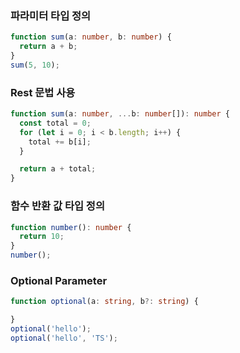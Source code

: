 ### 파라미터 타입 정의
```ts
function sum(a: number, b: number) {
  return a + b;
}
sum(5, 10);
```

### Rest 문법 사용
```ts
function sum(a: number, ...b: number[]): number {
  const total = 0;
  for (let i = 0; i < b.length; i++) {
    total += b[i];
  }

  return a + total;
}
```


### 함수 반환 값 타입 정의
```ts
function number(): number {
  return 10;
}
number();
```

### Optional Parameter
```ts
function optional(a: string, b?: string) {

}
optional('hello');
optional('hello', 'TS');
```
